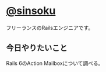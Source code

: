 # [@sinsoku](https://github.com/sinsoku)

フリーランスのRailsエンジニアです。

## 今日やりたいこと

Rails 6のAction Mailboxについて調べる。

